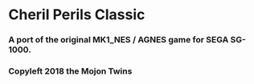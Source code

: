 # Cheril Perils Classic

### A port of the original MK1_NES / AGNES game for SEGA SG-1000.
### Copyleft 2018 the Mojon Twins

